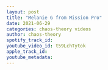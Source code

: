 ```yaml
---
layout: post
title: "Melanie G from Mission Pro"
date: 2021-06-29
categories: chaos-theory videos
author: chaos-theory
spotify_track_id: 
youtube_video_id: t59LchTytok
apple_track_id: 
youtube_metadata: 
---
```

